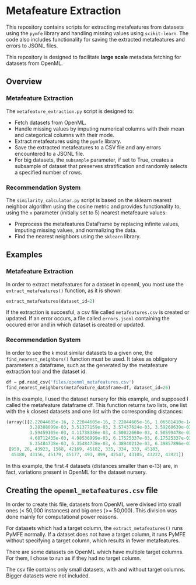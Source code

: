 # Metafeature Extraction

This repository contains scripts for extracting metafeatures from 
datasets using the `pymfe` library and handling missing values using
`scikit-learn`. The code also includes functionality for saving the
extracted metafeatures and errors to JSONL files. 

This repository is designed to facilitate **large scale** metadata fetching 
for datasets from OpenML.


## Overview

### Metafeature Extraction

The `metafeature_extraction.py` script is designed to:
- Fetch datasets from OpenML.
- Handle missing values by imputing numerical columns with their mean and categorical columns with their mode.
- Extract metafeatures using the `pymfe` library.
- Save the extracted metafeatures to a CSV file and any errors encountered to a JSONL file.
- For big datasets, the `subsample` parameter, if set to True, creates a subsample of dataset that preserves
stratification and randomly selects a specified number of rows.

### Recommendation System

The `similarity_calculator.py` script is based on the sklearn 
nearest neighbor algorithm using the cosine metric and provides functionality to, using the ``x`` parameter (initially set to 5) nearest metafeaure values:
- Preprocess the metafeatures DataFrame by replacing infinite values, 
imputing missing values, and normalizing the data.
- Find the nearest neighbors using the `sklearn` library.

## Examples

### Metafeature Extraction

In order to extract metafeatures for a dataset in openml, 
you most use the `extract_metafeatures()` function, as it is shown:
```python
extract_metafeatures(dataset_id=2)
```
If the extraction is succesful, a csv file called `metafeatures.csv`
is created or updated. If an error occurs, a file called `errors.jsonl` containing the occured error and in which dataset is created or updated.


### Recommendation System
In order to see the ``k`` most similar datasets to a given one, the ``find_nearest_neighbors()`` function must be used. 
It takes as obligatory parameters a dataframe, such as the generated by the metafeature extraction tool and the dataset id.
```python
df = pd.read_csv('files/openml_metafeatures.csv')
find_nearest_neighbors(metafeature_dataframe=df, dataset_id=26)
```
In this example, I used the dataset nursery for this example, 
and supposed I called the metafeature dataframe df. This function returns two lists,
one list with the k closest datasets and one list with the
corresponding distances:
```python
(array([[2.22044605e-16, 2.22044605e-16, 2.22044605e-16, 1.06581410e-14,
         3.28388099e-03, 3.51377159e-03, 3.57437624e-03, 3.59268639e-03,
         3.59459105e-03, 4.11738386e-03, 4.50022660e-03, 4.50599478e-03,
         4.68712435e-03, 4.98536999e-03, 6.17525337e-03, 6.17525337e-03,
         6.35484738e-03, 6.35484738e-03, 6.38940212e-03, 6.39857896e-03]]),
 [959, 26, 43923, 1568, 42169, 45182, 335, 334, 333, 45183,
  45180, 43156, 45179, 45177, 491, 899, 42547, 43105, 43222, 43921])
  ```

In this example, the first 4 datasets (distances smaller than e-13) are, in fact, variations present in OpenML for the
dataset nursery.

## Creating the `openml_metafeatures.csv` file

In order to create this file, datasets from OpenML were divised into small ones (< 50,000 instances) 
and big ones (>= 50,000). This division was done mainly for computational power reasons.

For datasets which had a target column, the `extract_metafeatures()` runs PyMFE normally.
If a dataset does not have a target column, it runs PyMFE without specifying a target column, which results in 
fewer metafeatures.

There are some datasets on OpenML which have multiple target columns. For them, 
I chose to run as if they had no target column.

The csv file contains only small datasets, with and without target columns. Bigger datasets were not
included.